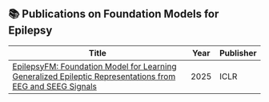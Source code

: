 ## 📚 Publications on Foundation Models for Epilepsy

| Title | Year | Publisher |
|-------|------|-----------|
| [EpilepsyFM: Foundation Model for Learning Generalized Epileptic Representations from EEG and SEEG Signals](https://openreview.net/forum?id=tfTGSm31F7) | 2025 | ICLR |

